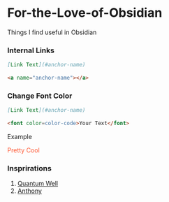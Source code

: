 # For-the-Love-of-Obsidian
Things I find useful in Obsidian


### Internal Links
```markdown
[Link Text](#anchor-name)
 
<a name="anchor-name"></a>
```

### Change Font Color
```markdown
[Link Text](#anchor-name)
 
<font color=color-code>Your Text</font>
```

Example

<font color=ff5733>Pretty Cool</font>
### Insprirations

1. [Quantum Well](https://publish.obsidian.md/myquantumwell/Welcome+to+The+Quantum+Well!)
2. [Anthony](https://anthonyamar.fr/Welcome+in+my+mind+%F0%9F%A7%A0)
